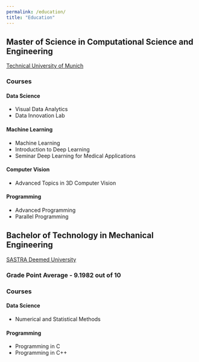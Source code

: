 ```yaml
---
permalink: /education/
title: "Education"
---
```


## Master of Science in Computational Science and Engineering
 
[Technical University of Munich](https://www.tum.de/studium/studienangebot/detail/computational-science-and-engineering-cse-master-of-science-msc)

### Courses

#### Data Science

+ Visual Data Analytics
+ Data Innovation Lab

#### Machine Learning

+ Machine Learning
+ Introduction to Deep Learning
+ Seminar Deep Learning for Medical Applications

#### Computer Vision

+ Advanced Topics in 3D Computer Vision

#### Programming

+ Advanced Programming
+ Parallel Programming

## Bachelor of Technology in Mechanical Engineering
 
[SASTRA Deemed University](https://www.sastra.edu/)

### Grade Point Average - 9.1982 out of 10

### Courses

#### Data Science

+ Numerical and Statistical Methods

#### Programming

+ Programming in C
+ Programming in C++



